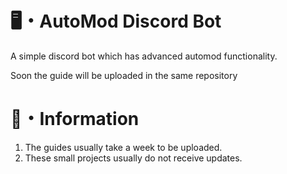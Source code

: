 # 🖥️・AutoMod Discord Bot
A simple discord bot which has advanced automod functionality.

Soon the guide will be uploaded in the same repository

# 📑・Information
1) The guides usually take a week to be uploaded.
2) These small projects usually do not receive updates.

